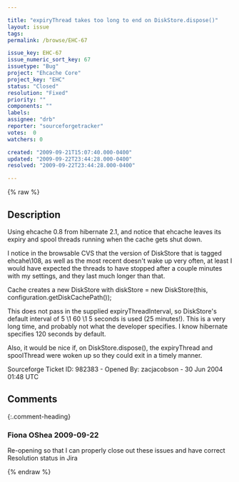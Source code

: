 ```yaml
---

title: "expiryThread takes too long to end on DiskStore.dispose()"
layout: issue
tags: 
permalink: /browse/EHC-67

issue_key: EHC-67
issue_numeric_sort_key: 67
issuetype: "Bug"
project: "Ehcache Core"
project_key: "EHC"
status: "Closed"
resolution: "Fixed"
priority: ""
components: ""
labels: 
assignee: "drb"
reporter: "sourceforgetracker"
votes:  0
watchers: 0

created: "2009-09-21T15:07:40.000-0400"
updated: "2009-09-22T23:44:28.000-0400"
resolved: "2009-09-22T23:44:28.000-0400"

---
```




{% raw %}



## Description

<div markdown="1" class="description">

Using ehcache 0.8 from hibernate 2.1, and notice that
ehcache leaves its expiry and spool threads running
when the cache gets shut down. 

I notice in the browsable CVS that the version of
DiskStore that is tagged ehcahe\108, as well as the most
recent doesn't wake up very often, at least I would
have expected the threads to have stopped after a
couple minutes with my settings, and they last much
longer than that.

Cache creates a new DiskStore with
diskStore = new DiskStore(this,
configuration.getDiskCachePath());

This does not pass in the supplied
expiryThreadInterval, so DiskStore's default interval
of 5 \1 60 \1 5 seconds is used (25 minutes!). This is a
very long time, and probably not what the developer
specifies. I know hibernate specifies 120 seconds by
default.

Also, it would be nice if, on DiskStore.dispose(), the
expiryThread and spoolThread were woken up so they
could exit in a timely manner.

Sourceforge Ticket ID: 982383 - Opened By: zacjacobson - 30 Jun 2004 01:48 UTC

</div>

## Comments


{:.comment-heading}
### **Fiona OShea** <span class="date">2009-09-22</span>

<div markdown="1" class="comment">

Re-opening so that I can properly close out these issues and have correct Resolution status in Jira

</div>



{% endraw %}
